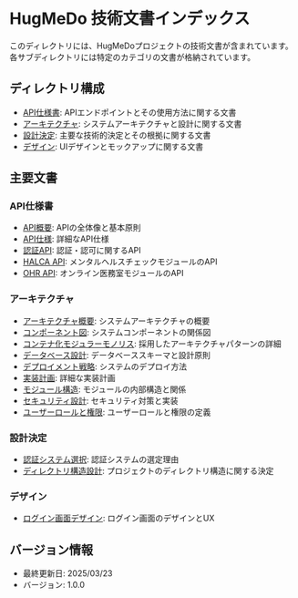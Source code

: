 # HugMeDo 技術文書インデックス

このディレクトリには、HugMeDoプロジェクトの技術文書が含まれています。各サブディレクトリには特定のカテゴリの文書が格納されています。

## ディレクトリ構成

- [API仕様書](./api/): APIエンドポイントとその使用方法に関する文書
- [アーキテクチャ](./architecture/): システムアーキテクチャと設計に関する文書
- [設計決定](./decisions/): 主要な技術的決定とその根拠に関する文書
- [デザイン](./designs/): UIデザインとモックアップに関する文書

## 主要文書

### API仕様書
- [API概要](./api/api-overview.md): APIの全体像と基本原則
- [API仕様](./api/api-specification.md): 詳細なAPI仕様
- [認証API](./api/auth-api.md): 認証・認可に関するAPI
- [HALCA API](./api/halca-api.md): メンタルヘルスチェックモジュールのAPI
- [OHR API](./api/ohr-api.md): オンライン医務室モジュールのAPI

### アーキテクチャ
- [アーキテクチャ概要](./architecture/architecture-overview.md): システムアーキテクチャの概要
- [コンポーネント図](./architecture/component-diagram.md): システムコンポーネントの関係図
- [コンテナ化モジュラーモノリス](./architecture/containerized-modular-monolith.md): 採用したアーキテクチャパターンの詳細
- [データベース設計](./architecture/database-design.md): データベーススキーマと設計原則
- [デプロイメント戦略](./architecture/deployment-strategy.md): システムのデプロイ方法
- [実装計画](./architecture/implementation-plan.md): 詳細な実装計画
- [モジュール構造](./architecture/module-structure.md): モジュールの内部構造と関係
- [セキュリティ設計](./architecture/security-design.md): セキュリティ対策と実装
- [ユーザーロールと権限](./architecture/user-roles-and-permissions.md): ユーザーロールと権限の定義

### 設計決定
- [認証システム選択](./decisions/auth-system-selection.md): 認証システムの選定理由
- [ディレクトリ構造設計](./decisions/directory-structure-design.md): プロジェクトのディレクトリ構造に関する決定

### デザイン
- [ログイン画面デザイン](./designs/login-screen-design.md): ログイン画面のデザインとUX

## バージョン情報
- 最終更新日: 2025/03/23
- バージョン: 1.0.0
